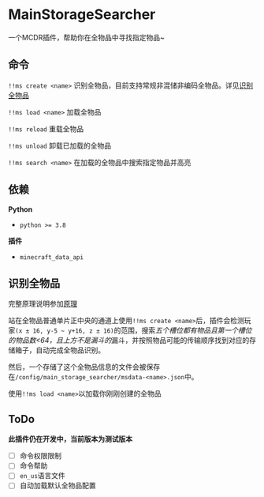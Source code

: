 # MainStorageSearcher

一个MCDR插件，帮助你在全物品中寻找指定物品~

## 命令

`!!ms create <name>` 识别全物品，目前支持常规非混储非编码全物品。详见[识别全物品](#识别全物品)

`!!ms load <name>` 加载全物品

`!!ms reload` 重载全物品

`!!ms unload` 卸载已加载的全物品

`!!ms search <name>` 在加载的全物品中搜索指定物品并高亮

## 依赖

**Python**

- `python >= 3.8`

**插件**

- `minecraft_data_api`

## 识别全物品

完整原理说明参加[原理](/docs/theory.md)

站在全物品普通单片正中央的通道上使用`!!ms create <name>`后，插件会检测玩家`(x ± 16, y-5 ~ y+16, z ± 16)`的范围，搜索*五个槽位都有物品且第一个槽位的物品数<64，且上方不是漏斗的*漏斗，并按照物品可能的传输顺序找到对应的存储箱子，自动完成全物品识别。

然后，一个存储了这个全物品信息的文件会被保存在`/config/main_storage_searcher/msdata-<name>.json`中。

使用`!!ms load <name>`以加载你刚刚创建的全物品

## ToDo

**此插件仍在开发中，当前版本为测试版本**

- [ ] 命令权限限制
- [ ] 命令帮助
- [ ] `en_us`语言文件
- [ ] 自动加载默认全物品配置